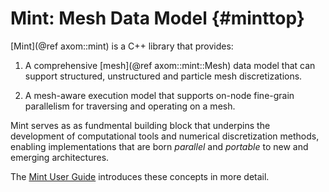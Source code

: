 Mint: Mesh Data Model {#minttop}
============

[Mint](@ref axom::mint) is a C++ library that provides:

1. A comprehensive  [mesh](@ref axom::mint::Mesh) data model that can support
   structured, unstructured and particle mesh discretizations.

2. A mesh-aware execution model that supports on-node fine-grain parallelism for 
   traversing and operating on a mesh. 
   
Mint serves as as fundmental building block that underpins the development of
computational tools and numerical discretization methods, enabling implementations 
that are born *parallel* and *portable* to new and emerging architectures.

The [Mint User Guide](https://axom.readthedocs.io/en/develop/axom/mint/docs/sphinx/index.html)
introduces these concepts in more detail.
